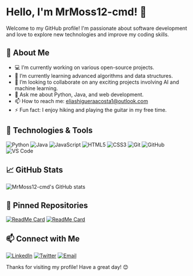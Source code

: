 # Hello, I'm MrMoss12-cmd! 👋

Welcome to my GitHub profile! I'm passionate about software development and love to explore new technologies and improve my coding skills.

## 🚀 About Me

- 💻 I’m currently working on various open-source projects.
- 🌱 I’m currently learning advanced algorithms and data structures.
- 👯 I’m looking to collaborate on any exciting projects involving AI and machine learning.
- 💬 Ask me about Python, Java, and web development.
- 📫 How to reach me: eliashigueraacosta1@outlook.com
- ⚡ Fun fact: I enjoy hiking and playing the guitar in my free time.

## 🔧 Technologies & Tools

![Python](https://img.shields.io/badge/-Python-333333?style=flat&logo=python)
![Java](https://img.shields.io/badge/-Java-333333?style=flat&logo=java)
![JavaScript](https://img.shields.io/badge/-JavaScript-333333?style=flat&logo=javascript)
![HTML5](https://img.shields.io/badge/-HTML5-333333?style=flat&logo=html5)
![CSS3](https://img.shields.io/badge/-CSS3-333333?style=flat&logo=css3)
![Git](https://img.shields.io/badge/-Git-333333?style=flat&logo=git)
![GitHub](https://img.shields.io/badge/-GitHub-333333?style=flat&logo=github)
![VS Code](https://img.shields.io/badge/-VS%20Code-333333?style=flat&logo=visual-studio-code)

## 📈 GitHub Stats

![MrMoss12-cmd's GitHub stats](https://github-readme-stats.vercel.app/api?username=MrMoss12-cmd&show_icons=true&theme=dark)

## 📌 Pinned Repositories

[![ReadMe Card](https://github-readme-stats.vercel.app/api/pin/?username=MrMoss12-cmd&repo=your-repo-name-1&theme=dark)](https://github.com/MrMoss12-cmd/your-repo-name-1)
[![ReadMe Card](https://github-readme-stats.vercel.app/api/pin/?username=MrMoss12-cmd&repo=your-repo-name-2&theme=dark)](https://github.com/MrMoss12-cmd/your-repo-name-2)

## 📫 Connect with Me

[![LinkedIn](https://img.shields.io/badge/-LinkedIn-333333?style=flat&logo=linkedin)](https://www.linkedin.com/in/your-linkedin-profile)
[![Twitter](https://img.shields.io/badge/-Twitter-333333?style=flat&logo=twitter)](https://twitter.com/your-twitter-handle)
[![Email](https://img.shields.io/badge/-Email-333333?style=flat&logo=gmail)](mailto:your-email@example.com)

Thanks for visiting my profile! Have a great day! 😊
